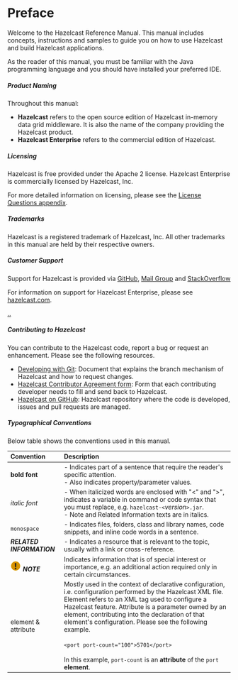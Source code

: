 

# Preface

Welcome to the Hazelcast Reference Manual. This manual includes concepts, instructions and samples to guide you on how to use Hazelcast and build Hazelcast applications.

As the reader of this manual, you must be familiar with the Java programming language and you should have installed your preferred IDE.

##### Product Naming

Throughout this manual:

- **Hazelcast** refers to the open source edition of Hazelcast in-memory data grid middleware. It is also the name of the company providing the Hazelcast product.
- **Hazelcast Enterprise** refers to the commercial edition of Hazelcast.

##### Licensing

Hazelcast is free provided under the Apache 2 license. Hazelcast Enterprise is commercially licensed by Hazelcast, Inc.

For more detailed information on licensing, please see the [License Questions appendix](#license-questions).

##### Trademarks

Hazelcast is a registered trademark of Hazelcast, Inc. All other trademarks in this manual are held by their respective owners. 


##### Customer Support

Support for Hazelcast is provided via <a href="https://github.com/hazelcast/hazelcast/issues" target="_blank">GitHub</a>, <a href="https://groups.google.com/forum/#!forum/hazelcast" target="_blank">Mail Group</a> and <a href="http://www.stackoverflow.com" target="_blank">StackOverflow</a>

For information on support for Hazelcast Enterprise, please see <a href="hazelcast.com/pricing](http://hazelcast.com/pricing/" target="_blank">hazelcast.com</a>.

<a href="" target="_blank">..</a>

##### Contributing to Hazelcast

You can contribute to the Hazelcast code, report a bug or request an enhancement. Please see the following resources.

- <a href="https://hazelcast.atlassian.net/wiki/display/COM/Developing+with+Git" target="_blank">Developing with Git</a>: Document that explains the branch mechanism of Hazelcast and how to request changes.
- <a href="https://hazelcast.atlassian.net/wiki/display/COM/Hazelcast+Contributor+Agreement" target="_blank">Hazelcast Contributor Agreement form</a>: Form that each contributing developer needs to fill and send back to Hazelcast.
- <a href="https://github.com/hazelcast/hazelcast" target="_blank">Hazelcast on GitHub</a>: Hazelcast repository where the code is developed, issues and pull requests are managed.

##### Typographical Conventions

Below table shows the conventions used in this manual.

|Convention|Description|
|:-|:-|
|**bold font**| - Indicates part of a sentence that require the reader's specific attention. <br> - Also indicates property/parameter values.|
|*italic font*|- When italicized words are enclosed with "<" and ">", indicates a variable in command or code syntax that you must replace, e.g. `hazelcast-<`*version*`>.jar`. <br> - Note and Related Information texts are in italics.|
|`monospace`|- Indicates files, folders, class and library names, code snippets, and inline code words in a sentence.|
|***RELATED INFORMATION***|- Indicates a resource that is relevant to the topic, usually with a link or cross-reference.|
|![image](images/NoteSmall.jpg) ***NOTE***| Indicates information that is of special interest or importance, e.g. an additional action required only in certain circumstances.|
|element & attribute|Mostly used in the context of declarative configuration, i.e. configuration performed by the Hazelcast XML file.  Element refers to an XML tag used to configure a Hazelcast feature. Attribute is a parameter owned by an element, contributing into the declaration of that element's configuration. Please see the following example.<br></br>`<port port-count="100">5701</port>`<br></br> In this example, `port-count` is an **attribute** of the `port` **element**.

<br></br>







